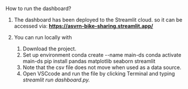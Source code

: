 How to run the dashboard?

1. The dashboard has been deployed to the Streamlit cloud. so it can be accessed via:
   **https://asvrn-bike-sharing.streamlit.app/**

2. You can run locally with
   1. Download the project.
   2. Set up environment
      conda create --name main-ds
      conda activate main-ds
      pip install pandas matplotlib seaborn streamlit
   4. Note that the csv file does not move when used as a data source.
   5. Open VSCcode and run the file by clicking Terminal and typing _streamlit run dashboard.py._
